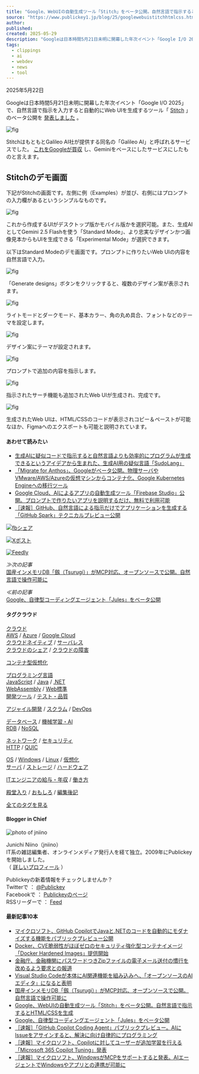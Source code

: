 ```yaml
---
title: "Google、WebUIの自動生成ツール「Stitch」をベータ公開。自然言語で指示するとHTML/CSSを生成"
source: "https://www.publickey1.jp/blog/25/googlewebuistitchhtmlcss.html"
author:
published:
created: 2025-05-29
description: "Googleは日本時間5月21日未明に開幕した年次イベント「Google I/O 2025」で、自然言語で指示を入力すると自動的にWeb UIを生成するツール「Stitch」のベータ公開を発表しました。 StitchはもともとGalileo..."
tags:
  - clippings
  - ai
  - webdev
  - news
  - tool
---
```

2025年5月22日

  

Googleは日本時間5月21日未明に開幕した年次イベント「Google I/O 2025」で、自然言語で指示を入力すると自動的にWeb UIを生成するツール「 [Stitch](https://stitch.withgoogle.com/) 」のベータ公開を [発表しました](https://developers.googleblog.com/en/stitch-a-new-way-to-design-uis/) 。

![fig](https://www.publickey1.jp/2025/stitch-la01.png)

StitchはもともとGalileo AI社が提供する同名の「Galileo AI」と呼ばれるサービスでした。 [これをGoogleが買収](https://www.usegalileo.ai/explore) し、Geminiをベースにしたサービスにしたものと言えます。

## Stitchのデモ画面

下記がStitchの画面です。左側に例（Examples）が並び、右側にはプロンプトの入力欄があるというシンプルなものです。

![fig](https://www.publickey1.jp/2025/stitch-la02.png)

これから作成するUIがデスクトップ版かモバイル版かを選択可能。また、生成AIとしてGemini 2.5 Flashを使う「Standard Mode」、より忠実なデザインかつ画像見本からもUIを生成できる「Experimental Mode」が選択できます。

以下はStandard Modeのデモ画面です。プロンプトに作りたいWeb UIの内容を自然言語で入力。

![fig](https://www.publickey1.jp/2025/stitch-la03.png)

「Generate designs」ボタンをクリックすると、複数のデザイン案が表示されます。

![fig](https://www.publickey1.jp/2025/stitch-la04.png)

ライトモードとダークモード、基本カラー、角の丸め具合、フォントなどのテーマを設定します。

![fig](https://www.publickey1.jp/2025/stitch-la05.png)

デザイン案にテーマが設定されます。

![fig](https://www.publickey1.jp/2025/stitch-la06.png)

プロンプトで追加の内容を指示します。

![fig](https://www.publickey1.jp/2025/stitch-la07.png)

指示されたサーチ機能も追加されたWeb UIが生成され、完成です。

![fig](https://www.publickey1.jp/2025/stitch-la08.png)

生成されたWeb UIは、HTML/CSSのコードが表示されコピー＆ペーストが可能なほか、Figmaへのエクスポートも可能と説明されています。

#### あわせて読みたい

- [生成AIに疑似コードで指示すると自然言語よりも効率的にプログラムが生成できるというアイデアから生まれた、生成AI用の疑似言語「SudoLang」](https://www.publickey1.jp/blog/24/aiaisudolang.html)
- [「Migrate for Anthos」、Googleがベータ公開。物理サーバやVMware/AWS/Azureの仮想マシンからコンテナ化、Google Kubernetes Engineへの移行ツール](https://www.publickey1.jp/blog/19/migrate_for_anthosgooglevmwareawsazuregoogle_kubernetes_engine.html)
- [Google Cloud、AIによるアプリの自動生成ツール「Firebase Studio」公開。プロンプトで作りたいアプリを説明するだけ、無料で利用可能](https://www.publickey1.jp/blog/25/google_cloudaifirebase_studio.html)
- [［速報］GitHub、自然言語による指示だけでアプリケーションを生成する「GitHub Spark」テクニカルプレビュー公開](https://www.publickey1.jp/blog/24/githubgithub_spark.html)

[![fbシェア](https://www.publickey1.jp/2024/fbshare_btn.png)](http://www.facebook.com/share.php?u=https%3A%2F%2Fwww.publickey1.jp%2Fblog%2F25%2Fgooglewebuistitchhtmlcss.html)

[![Xポスト](https://www.publickey1.jp/2024/xpost_btn.png)](https://twitter.com/intent/tweet?original_referer=https%3A%2F%2Fwww.publickey1.jp%2F&text=Google%E3%80%81WebUI%E3%81%AE%E8%87%AA%E5%8B%95%E7%94%9F%E6%88%90%E3%83%84%E3%83%BC%E3%83%AB%E3%80%8CStitch%E3%80%8D%E3%82%92%E3%83%99%E3%83%BC%E3%82%BF%E5%85%AC%E9%96%8B%E3%80%82%E8%87%AA%E7%84%B6%E8%A8%80%E8%AA%9E%E3%81%A7%E6%8C%87%E7%A4%BA%E3%81%99%E3%82%8B%E3%81%A8HTML%2FCSS%E3%82%92%E7%94%9F%E6%88%90%20%EF%BC%8D%20Publickey&url=https%3A%2F%2Fwww.publickey1.jp%2Fblog%2F25%2Fgooglewebuistitchhtmlcss.html)

[![Feedly](https://www.publickey1.jp/2024/feedly_btn.png)](https://feedly.com/i/subscription/feed%2Fhttps%3A%2F%2Fwww.publickey1.jp%2Fatom.xml)

  

*≫次の記事*  
[国産インメモリDB「劔（Tsurugi）」がMCP対応、オープンソースで公開。自然言語で操作可能に](https://www.publickey1.jp/blog/25/dbtsurugimcp.html)  
  
*≪前の記事*  
[Google、自律型コーディングエージェント「Jules」をベータ公開](https://www.publickey1.jp/blog/25/googlejules.html)

  
  

#### タグクラウド

[クラウド](https://www.publickey1.jp/cloud/)  
[AWS](https://www.publickey1.jp/cloud/aws/) / [Azure](https://www.publickey1.jp/cloud/microsoft-azure/) / [Google Cloud](https://www.publickey1.jp/cloud/google-cloud/)  
[クラウドネイティブ](https://www.publickey1.jp/cloud/cloud-native/) / [サーバレス](https://www.publickey1.jp/cloud/serverless/)  
[クラウドのシェア](https://www.publickey1.jp/cloud/cloud-share/) / [クラウドの障害](https://www.publickey1.jp/cloud/cloud-failure/)  

[コンテナ型仮想化](https://www.publickey1.jp/container-vm/)

[プログラミング言語](https://www.publickey1.jp/programming-lang/)  
[JavaScript](https://www.publickey1.jp/programming-lang/javascript/) / [Java](https://www.publickey1.jp/programming-lang/java/) / [.NET](https://www.publickey1.jp/programming-lang/net/)  
[WebAssembly](https://www.publickey1.jp/programming-lang/webassembly/) / [Web標準](https://www.publickey1.jp/programming-lang/web-standards/)  
[開発ツール](https://www.publickey1.jp/devtools/) / [テスト・品質](https://www.publickey1.jp/devtools/software-test/)

[アジャイル開発](https://www.publickey1.jp/devops/agile/) / [スクラム](https://www.publickey1.jp/devops/scrum/) / [DevOps](https://www.publickey1.jp/devops/)

[データベース](https://www.publickey1.jp/database/) / [機械学習・AI](https://www.publickey1.jp/database/machine-learning-ai)  
[RDB](https://www.publickey1.jp/database/rdb/) / [NoSQL](https://www.publickey1.jp/database/nosql/)  

[ネットワーク](https://www.publickey1.jp/network/) / [セキュリティ](https://www.publickey1.jp/network/security)  
[HTTP](https://www.publickey1.jp/network/http/) / [QUIC](https://www.publickey1.jp/network/quic/)

[OS](https://www.publickey1.jp/os) / [Windows](https://www.publickey1.jp/os/windows) / [Linux](https://www.publickey1.jp/os/linux) / [仮想化](https://www.publickey1.jp/os/vm)  
[サーバ](https://www.publickey1.jp/hardware/server/) / [ストレージ](https://www.publickey1.jp/hardware/storage/) / [ハードウェア](https://www.publickey1.jp/hardware/)

[ITエンジニアの給与・年収](https://www.publickey1.jp/trends/payment/) / [働き方](https://www.publickey1.jp/trends/workstyle/)

[殿堂入り](https://www.publickey1.jp/after-words/recommend/) / [おもしろ](https://www.publickey1.jp/after-words/funny) / [編集後記](https://www.publickey1.jp/after-words/)

[全てのタグを見る](https://www.publickey1.jp/tags.html)

#### Blogger in Chief

![photo of jniino](https://www.publickey1.jp/images/profile.jpg)

Junichi Niino（jniino）  
IT系の雑誌編集者、オンラインメディア発行人を経て独立。2009年にPublickeyを開始しました。  
（ [詳しいプロフィール](https://www.publickey1.jp/about-us.html) ）

Publickeyの新着情報をチェックしませんか？  
Twitterで ： [@Publickey](https://twitter.com/publickey/)  
Facebookで ： [Publickeyのページ](https://www.facebook.com/publickey/)  
RSSリーダーで ： [Feed](https://www.publickey1.jp/atom.xml)  

#### 最新記事10本

- [マイクロソフト、GitHub CopilotでJavaと.NETのコードを自動的にモダナイズする機能をパブリックプレビュー公開](https://www.publickey1.jp/blog/25/github_copilotjavanet.html)
- [Docker、CVE脆弱性がほぼゼロのセキュリティ強化型コンテナイメージ「Docker Hardened Images」提供開始](https://www.publickey1.jp/blog/25/dockercvedocker_hardend_images.html)
- [金融庁、金融機関にパスワードつきZipファイルの電子メール送付の慣行を改めるよう要求との報道](https://www.publickey1.jp/blog/25/zip.html)
- [Visual Studio Codeが本体にAI関連機能を組み込みへ、「オープンソースのAIエディタ」になると表明](https://www.publickey1.jp/blog/25/visual_studio_codeaiai.html)
- [国産インメモリDB「劔（Tsurugi）」がMCP対応、オープンソースで公開。自然言語で操作可能に](https://www.publickey1.jp/blog/25/dbtsurugimcp.html)
- [Google、WebUIの自動生成ツール「Stitch」をベータ公開。自然言語で指示するとHTML/CSSを生成](https://www.publickey1.jp/blog/25/googlewebuistitchhtmlcss.html)
- [Google、自律型コーディングエージェント「Jules」をベータ公開](https://www.publickey1.jp/blog/25/googlejules.html)
- [［速報］「GitHub Copilot Coding Agent」パブリックプレビュー。AIにIssueをアサインすると、解決に向け自律的にプログラミング](https://www.publickey1.jp/blog/25/github_copilot_coding_agentaiissue.html)
- [［速報］マイクロソフト、Copilotに対してユーザーが追加学習を行える「Microsoft 365 Copilot Tuning」発表](https://www.publickey1.jp/blog/25/copilotmicrosoft_365_copilot_tuning.html)
- [［速報］マイクロソフト、WindowsがMCPをサポートすると発表。AIエージェントでWindowsやアプリとの連携が可能に](https://www.publickey1.jp/blog/25/windowsmcpaiwindows.html)